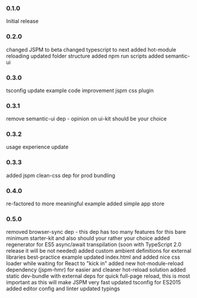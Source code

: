 ### 0.1.0
Initial release
### 0.2.0
changed JSPM to beta
changed typescript to next
added hot-module reloading
updated folder structure
added npm run scripts
added semantic-ui
### 0.3.0
tsconfig update
example code improvement
jspm css plugin
### 0.3.1
remove semantic-ui dep - opinion on ui-kit should be your choice
### 0.3.2
usage experience update
### 0.3.3
added jspm clean-css dep for prod bundling
### 0.4.0
re-factored to more meaningful example
added simple app store
### 0.5.0
removed browser-sync dep - this dep has too many features for this bare minimum starter-kit and also should your rather your choice
added regenerator for ES5 async/await transpilation (soon with TypeScript 2.0 release it will be not needed)
added custom ambient definitions for external libraries best-practice example
updated index.html and added nice css loader while waiting for React to "kick in"
added new hot-module-reload dependency (jspm-hmr) for easier and cleaner hot-reload solution
added static dev-bundle with external deps for quick full-page reload, this is most important as this will make JSPM very fast
updated tsconfig for ES2015
added editor config and linter
updated typings
